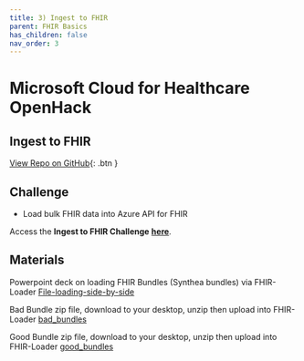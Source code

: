 ```yaml
---
title: 3) Ingest to FHIR
parent: FHIR Basics
has_children: false
nav_order: 3
---
```


# Microsoft Cloud for Healthcare OpenHack
## Ingest to FHIR
[View Repo on GitHub](https://github.com/microsoft/openhack-mc4h/tree/main/Challenge-03){: .btn }

## Challenge 
+ Load bulk FHIR data into Azure API for FHIR

Access the __Ingest to FHIR Challenge__ **[here](https://github.com/microsoft/openhack-mc4h/tree/main/Challenge-03)**.

## Materials
Powerpoint deck on loading FHIR Bundles (Synthea bundles) via FHIR-Loader
[File-loading-side-by-side](./assets/ppts/File-loading-side-by-side.pptx)

Bad Bundle zip file, download to your desktop, unzip then upload into FHIR-Loader
[bad_bundles](./assets/zip/bad_bundles.zip)

Good Bundle zip file, download to your desktop, unzip then upload into FHIR-Loader
[good_bundles](./assets/zip/good_bundles.zip)

